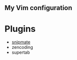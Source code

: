 ## My Vim configuration

# Plugins

- [snipmate](http://github.com/garbas/vim-snipmate)
- zencoding
- supertab
